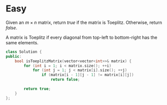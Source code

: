 # Easy

Given an $m \times n$ matrix, return $true$ if the matrix is Toeplitz. Otherwise, return $false$.

A matrix is Toeplitz if every diagonal from top-left to bottom-right has the same elements.

```cpp
class Solution {
public:
    bool isToeplitzMatrix(vector<vector<int>>& matrix) {
        for (int i = 1; i < matrix.size(); ++i)
            for (int j = 1; j < matrix[i].size(); ++j)
                if (matrix[i - 1][j - 1] != matrix[i][j])
                    return false;
        
        return true;
    }
};
```
